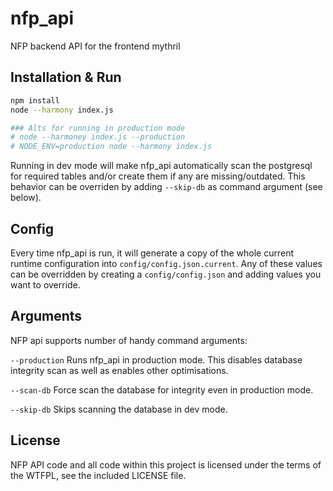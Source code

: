 nfp_api
=======
NFP backend API for the frontend mythril


Installation & Run
------------

```bash
npm install
node --harmony index.js

### Alts for running in production mode
# node --harmoney index.js --production
# NODE_ENV=production node --harmony index.js
```

Running in dev mode will make nfp_api automatically scan the postgresql for required tables and/or create them if any are missing/outdated. This behavior can be overriden by adding `--skip-db` as command argument (see below).


Config
------

Every time nfp_api is run, it will generate a copy of the whole current runtime configuration into `config/config.json.current`. Any of these values can be overridden by creating a `config/config.json` and adding values you want to override.


Arguments
---------

NFP api supports number of handy command arguments:

`--production` Runs nfp_api in production mode. This disables database integrity scan as well as enables other optimisations.

`--scan-db` Force scan the database for integrity even in production mode.

`--skip-db` Skips scanning the database in dev mode.


License
-------
NFP API code and all code within this project is licensed under the terms of the WTFPL, see the included LICENSE file.
